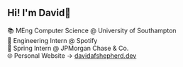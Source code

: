 ## Hi! I'm David👋

📚 MEng Computer Science @ University of Southampton  
🎵 Engineering Intern @ Spotify  
🏦 Spring Intern @ JPMorgan Chase & Co.  
🌐 Personal Website -> [davidafshepherd.dev](https://davidafshepherd.dev)
